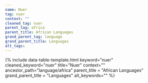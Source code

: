 ```yaml
---
name: Nuer
tag: nuer
context: ""
cleaned_tag: nuer
parent_tag: africa
parent_title: African Languages
grand_parent_tag: language
grand_parent_title: Languages
alt_tags: 
---
```


{% include data-table-template.html 
  keyword="nuer" 
  cleaned_keyword="nuer" 
  title="Nuer"
  context=""
  ancestor_path="language/africa" 
  parent_title = "African Languages"
  grand_parent_title = "Languages"
  alt_keywords=""
%}

